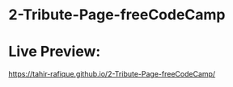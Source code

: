 # 2-Tribute-Page-freeCodeCamp

# Live Preview:
https://tahir-rafique.github.io/2-Tribute-Page-freeCodeCamp/
